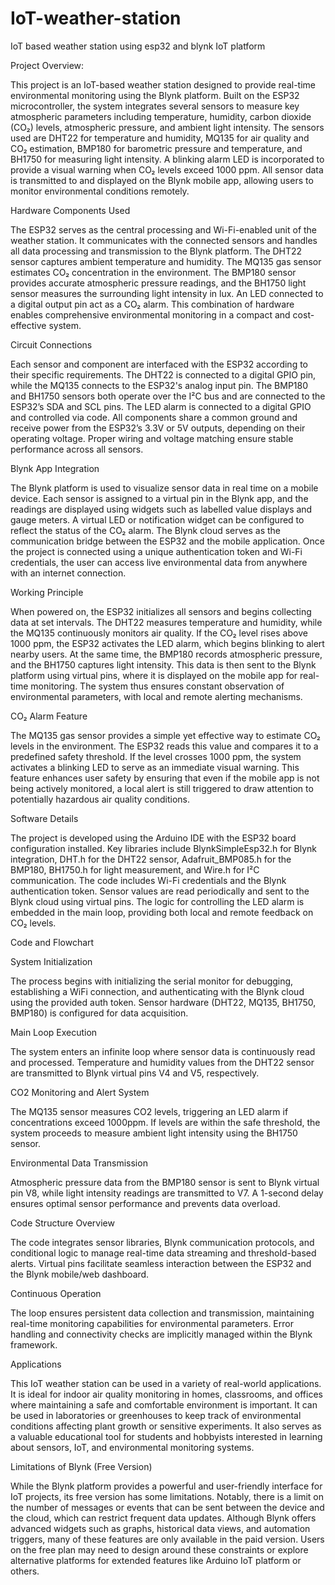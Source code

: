 # IoT-weather-station
IoT based weather station using esp32 and blynk IoT platform

Project Overview:

This project is an IoT-based weather station designed to provide real-time environmental monitoring using the Blynk platform. Built on the ESP32 microcontroller, the system integrates several sensors to measure key atmospheric parameters including temperature, humidity, carbon dioxide (CO₂) levels, atmospheric pressure, and ambient light intensity. The sensors used are DHT22 for temperature and humidity, MQ135 for air quality and CO₂ estimation, BMP180 for barometric pressure and temperature, and BH1750 for measuring light intensity. A blinking alarm LED is incorporated to provide a visual warning when CO₂ levels exceed 1000 ppm. All sensor data is transmitted to and displayed on the Blynk mobile app, allowing users to monitor environmental conditions remotely.

Hardware Components Used

The ESP32 serves as the central processing and Wi-Fi-enabled unit of the weather station. It communicates with the connected sensors and handles all data processing and transmission to the Blynk platform. The DHT22 sensor captures ambient temperature and humidity. The MQ135 gas sensor estimates CO₂ concentration in the environment. The BMP180 sensor provides accurate atmospheric pressure readings, and the BH1750 light sensor measures the surrounding light intensity in lux. An LED connected to a digital output pin act as a CO₂ alarm. This combination of hardware enables comprehensive environmental monitoring in a compact and cost-effective system.

Circuit Connections

Each sensor and component are interfaced with the ESP32 according to their specific requirements. The DHT22 is connected to a digital GPIO pin, while the MQ135 connects to the ESP32's analog input pin. The BMP180 and BH1750 sensors both operate over the I²C bus and are connected to the ESP32’s SDA and SCL pins. The LED alarm is connected to a digital GPIO and controlled via code. All components share a common ground and receive power from the ESP32’s 3.3V or 5V outputs, depending on their operating voltage. Proper wiring and voltage matching ensure stable performance across all sensors. 

Blynk App Integration

The Blynk platform is used to visualize sensor data in real time on a mobile device. Each sensor is assigned to a virtual pin in the Blynk app, and the readings are displayed using widgets such as labelled value displays and gauge meters. A virtual LED or notification widget can be configured to reflect the status of the CO₂ alarm. The Blynk cloud serves as the communication bridge between the ESP32 and the mobile application. Once the project is connected using a unique authentication token and Wi-Fi credentials, the user can access live environmental data from anywhere with an internet connection.

Working Principle

When powered on, the ESP32 initializes all sensors and begins collecting data at set intervals. The DHT22 measures temperature and humidity, while the MQ135 continuously monitors air quality. If the CO₂ level rises above 1000 ppm, the ESP32 activates the LED alarm, which begins blinking to alert nearby users. At the same time, the BMP180 records atmospheric pressure, and the BH1750 captures light intensity. This data is then sent to the Blynk platform using virtual pins, where it is displayed on the mobile app for real-time monitoring. The system thus ensures constant observation of environmental parameters, with local and remote alerting mechanisms.

CO₂ Alarm Feature

The MQ135 gas sensor provides a simple yet effective way to estimate CO₂ levels in the environment. The ESP32 reads this value and compares it to a predefined safety threshold. If the level crosses 1000 ppm, the system activates a blinking LED to serve as an immediate visual warning. This feature enhances user safety by ensuring that even if the mobile app is not being actively monitored, a local alert is still triggered to draw attention to potentially hazardous air quality conditions.

Software Details

The project is developed using the Arduino IDE with the ESP32 board configuration installed. Key libraries include BlynkSimpleEsp32.h for Blynk integration, DHT.h for the DHT22 sensor, Adafruit_BMP085.h for the BMP180, BH1750.h for light measurement, and Wire.h for I²C communication. The code includes Wi-Fi credentials and the Blynk authentication token. Sensor values are read periodically and sent to the Blynk cloud using virtual pins. The logic for controlling the LED alarm is embedded in the main loop, providing both local and remote feedback on CO₂ levels.

Code and Flowchart

System Initialization

The process begins with initializing the serial monitor for debugging, establishing a WiFi connection, and authenticating with the Blynk cloud using the provided auth token. Sensor hardware (DHT22, MQ135, BH1750, BMP180) is configured for data acquisition.

Main Loop Execution

The system enters an infinite loop where sensor data is continuously read and processed. Temperature and humidity values from the DHT22 sensor are transmitted to Blynk virtual pins V4 and V5, respectively.

CO2 Monitoring and Alert System

The MQ135 sensor measures CO2 levels, triggering an LED alarm if concentrations exceed 1000ppm. If levels are within the safe threshold, the system proceeds to measure ambient light intensity using the BH1750 sensor.

Environmental Data Transmission

Atmospheric pressure data from the BMP180 sensor is sent to Blynk virtual pin V8, while light intensity readings are transmitted to V7. A 1-second delay ensures optimal sensor performance and prevents data overload.

Code Structure Overview

The code integrates sensor libraries, Blynk communication protocols, and conditional logic to manage real-time data streaming and threshold-based alerts. Virtual pins facilitate seamless interaction between the ESP32 and the Blynk mobile/web dashboard.

Continuous Operation

The loop ensures persistent data collection and transmission, maintaining real-time monitoring capabilities for environmental parameters. Error handling and connectivity checks are implicitly managed within the Blynk framework.

Applications

This IoT weather station can be used in a variety of real-world applications. It is ideal for indoor air quality monitoring in homes, classrooms, and offices where maintaining a safe and comfortable environment is important. It can be used in laboratories or greenhouses to keep track of environmental conditions affecting plant growth or sensitive experiments. It also serves as a valuable educational tool for students and hobbyists interested in learning about sensors, IoT, and environmental monitoring systems.

Limitations of Blynk (Free Version)

While the Blynk platform provides a powerful and user-friendly interface for IoT projects, its free version has some limitations. Notably, there is a limit on the number of messages or events that can be sent between the device and the cloud, which can restrict frequent data updates. Although Blynk offers advanced widgets such as graphs, historical data views, and automation triggers, many of these features are only available in the paid version. Users on the free plan may need to design around these constraints or explore alternative platforms for extended features like Arduino IoT platform or others.




